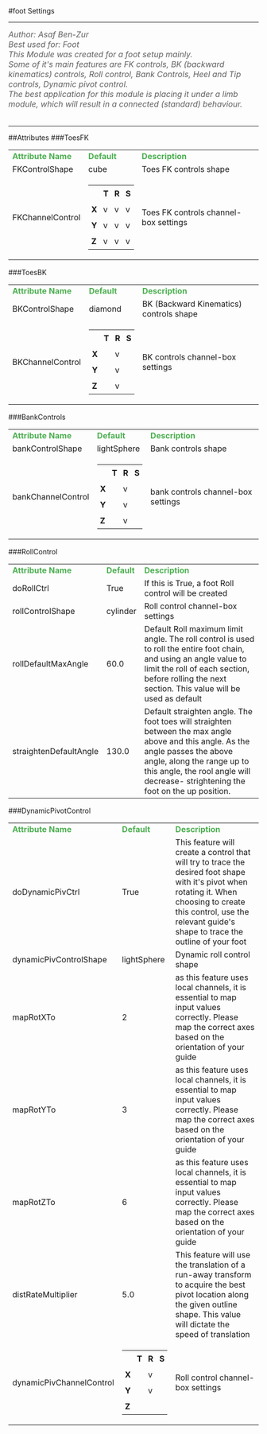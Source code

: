 <body>
#foot Settings
<hr width = 100%>
<font color = #5f5f5f size = 3pt>
<i>
Author: Asaf Ben-Zur <br>
Best used for: Foot <br>
This Module was created for a foot setup mainly. <br>
Some of it's main features are FK controls, BK (backward kinematics) controls, Roll control, Bank Controls, Heel and Tip controls, Dynamic pivot control. <br>
The best application for this module is placing it under a limb module, which will result in a connected (standard) behaviour. <br>
</i>
<br>
</font>
<hr width = 100%>
##Attributes
</table></font>
###ToesFK
<table><tr><td><b><font size = 3pt color = #4caf50>Attribute Name</td><td><font color = #4caf50><b>Default</td><td><font color = #4caf50><b>Description</td></tr>
<tr><td>FKControlShape</td>
<td>cube</td>
<td>Toes FK controls shape</td></tr>
<tr><td>FKChannelControl</td>
<td>
<font size = 2pt>
<table><tr><td style="padding:6px"></td>
<td style="padding:6px"><b>T</b></td>
<td style="padding:6px"><b>R</b></td>
<td style="padding:6px"><b>S</b></td>
</tr>
<tr><td style="padding:6px"><b>X</b></td>
<td style="padding:6px">v</td>
<td style="padding:6px">v</td>
<td style="padding:6px">v</td>
</tr>
<tr><td style="padding:6px"><b>Y</b></td>
<td style="padding:6px">v</td>
<td style="padding:6px">v</td>
<td style="padding:6px">v</td>
</tr>
<tr><td style="padding:6px"><b>Z</b></td>
<td style="padding:6px">v</td>
<td style="padding:6px">v</td>
<td style="padding:6px">v</td>
</tr>
</table>
</font>
</td>
<td>Toes FK controls channel-box settings</td></tr>
</table></font>
###ToesBK
<table><tr><td><b><font size = 3pt color = #4caf50>Attribute Name</td><td><font color = #4caf50><b>Default</td><td><font color = #4caf50><b>Description</td></tr>
<tr><td>BKControlShape</td>
<td>diamond</td>
<td>BK (Backward Kinematics) controls shape</td></tr>
<tr><td>BKChannelControl</td>
<td>
<font size = 2pt>
<table><tr><td style="padding:6px"></td>
<td style="padding:6px"><b>T</b></td>
<td style="padding:6px"><b>R</b></td>
<td style="padding:6px"><b>S</b></td>
</tr>
<tr><td style="padding:6px"><b>X</b></td>
<td style="padding:6px"></td>
<td style="padding:6px">v</td>
<td style="padding:6px"></td>
</tr>
<tr><td style="padding:6px"><b>Y</b></td>
<td style="padding:6px"></td>
<td style="padding:6px">v</td>
<td style="padding:6px"></td>
</tr>
<tr><td style="padding:6px"><b>Z</b></td>
<td style="padding:6px"></td>
<td style="padding:6px">v</td>
<td style="padding:6px"></td>
</tr>
</table>
</font>
</td>
<td>BK controls channel-box settings</td></tr>
</table></font>
###BankControls
<table><tr><td><b><font size = 3pt color = #4caf50>Attribute Name</td><td><font color = #4caf50><b>Default</td><td><font color = #4caf50><b>Description</td></tr>
<tr><td>bankControlShape</td>
<td>lightSphere</td>
<td>Bank controls shape</td></tr>
<tr><td>bankChannelControl</td>
<td>
<font size = 2pt>
<table><tr><td style="padding:6px"></td>
<td style="padding:6px"><b>T</b></td>
<td style="padding:6px"><b>R</b></td>
<td style="padding:6px"><b>S</b></td>
</tr>
<tr><td style="padding:6px"><b>X</b></td>
<td style="padding:6px"></td>
<td style="padding:6px">v</td>
<td style="padding:6px"></td>
</tr>
<tr><td style="padding:6px"><b>Y</b></td>
<td style="padding:6px"></td>
<td style="padding:6px">v</td>
<td style="padding:6px"></td>
</tr>
<tr><td style="padding:6px"><b>Z</b></td>
<td style="padding:6px"></td>
<td style="padding:6px">v</td>
<td style="padding:6px"></td>
</tr>
</table>
</font>
</td>
<td>bank controls channel-box settings</td></tr>
</table></font>
###RollControl
<table><tr><td><b><font size = 3pt color = #4caf50>Attribute Name</td><td><font color = #4caf50><b>Default</td><td><font color = #4caf50><b>Description</td></tr>
<tr><td>doRollCtrl</td>
<td>True</td>
<td>If this is True, a foot Roll control will be created</td></tr>
<tr><td>rollControlShape</td>
<td>cylinder</td>
<td>Roll control channel-box settings</td></tr>
<tr><td>rollDefaultMaxAngle</td>
<td>60.0</td>
<td>Default Roll maximum limit angle. The roll control is used to roll the entire foot chain, and using an angle value to limit the roll of each section, before rolling the next section. This value will be used as default</td></tr>
<tr><td>straightenDefaultAngle</td>
<td>130.0</td>
<td>Default straighten angle. The foot toes will straighten between the max angle above and this angle. As the angle passes the above angle, along the range up to this angle, the rool angle will decrease- strightening the foot on the up position.</td></tr>
</table></font>
###DynamicPivotControl
<table><tr><td><b><font size = 3pt color = #4caf50>Attribute Name</td><td><font color = #4caf50><b>Default</td><td><font color = #4caf50><b>Description</td></tr>
<tr><td>doDynamicPivCtrl</td>
<td>True</td>
<td>This feature will create a control that will try to trace the desired foot shape with it's pivot when rotating it. When choosing to create this control, use the relevant guide's shape to trace the outline of your foot</td></tr>
<tr><td>dynamicPivControlShape</td>
<td>lightSphere</td>
<td>Dynamic roll control shape</td></tr>
<tr><td>mapRotXTo</td>
<td>2</td>
<td>as this feature uses local channels, it is essential to map input values correctly. Please map the correct axes based on the orientation of your guide</td></tr>
<tr><td>mapRotYTo</td>
<td>3</td>
<td>as this feature uses local channels, it is essential to map input values correctly. Please map the correct axes based on the orientation of your guide</td></tr>
<tr><td>mapRotZTo</td>
<td>6</td>
<td>as this feature uses local channels, it is essential to map input values correctly. Please map the correct axes based on the orientation of your guide</td></tr>
<tr><td>distRateMultiplier</td>
<td>5.0</td>
<td>This feature will use the translation of a run-away transform to acquire the best pivot location along the given outline shape. This value will dictate the speed of translation</td></tr>
<tr><td>dynamicPivChannelControl</td>
<td>
<font size = 2pt>
<table><tr><td style="padding:6px"></td>
<td style="padding:6px"><b>T</b></td>
<td style="padding:6px"><b>R</b></td>
<td style="padding:6px"><b>S</b></td>
</tr>
<tr><td style="padding:6px"><b>X</b></td>
<td style="padding:6px"></td>
<td style="padding:6px">v</td>
<td style="padding:6px"></td>
</tr>
<tr><td style="padding:6px"><b>Y</b></td>
<td style="padding:6px"></td>
<td style="padding:6px">v</td>
<td style="padding:6px"></td>
</tr>
<tr><td style="padding:6px"><b>Z</b></td>
<td style="padding:6px"></td>
<td style="padding:6px"></td>
<td style="padding:6px"></td>
</tr>
</table>
</font>
</td>
<td>Roll control channel-box settings</td></tr>
</table></font>
